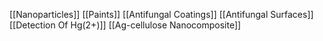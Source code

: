 [[Nanoparticles]]
[[Paints]]
[[Antifungal Coatings]]
[[Antifungal Surfaces]]
[[Detection Of Hg(2+)]]
[[Ag-cellulose Nanocomposite]]
